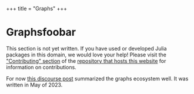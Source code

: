 +++
title = "Graphs"
+++

# Graphsfoobar
This section is not yet written. If you have used or developed Julia packages in this domain, we would love your help! Please visit the ["Contributing" section](https://github.com/JuliaPackageComparisons/JuliaPackageComparisons.github.io#contributing) of the [repository that hosts this website](https://github.com/JuliaPackageComparisons/JuliaPackageComparisons.github.io) for information on contributions.

For now [this discourse post](https://discourse.julialang.org/t/the-graphs-ecosystem/99463) summarized the graphs ecosystem well. It was written in May of 2023.
